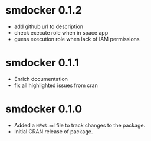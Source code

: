 # smdocker 0.1.2

* add github url to description
* check execute role when in space app
* guess execution role when lack of IAM permissions

# smdocker 0.1.1

* Enrich documentation
* fix all highlighted issues from cran

# smdocker 0.1.0

* Added a `NEWS.md` file to track changes to the package.
* Initial CRAN release of package.
